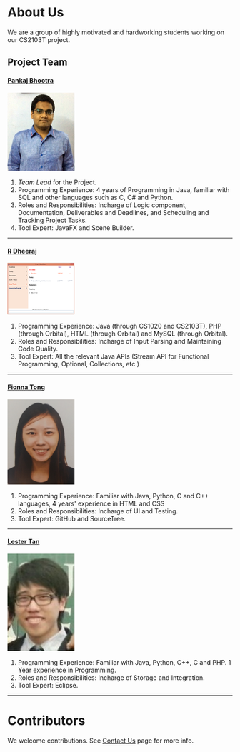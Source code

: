 # About Us

We are a group of highly motivated and hardworking students working on our CS2103T project.

## Project Team

#### [Pankaj Bhootra](https://github.com/PankajB1997)

<img src="images/PankajBhootra.jpg" width="150">

1. *Team Lead* for the Project.
2. Programming Experience: 4 years of Programming in Java, familiar with SQL and other languages such as C, C# and Python.
3. Roles and Responsibilities: Incharge of Logic component, Documentation, Deliverables and Deadlines, and Scheduling and Tracking Project Tasks.
4. Tool Expert: JavaFX and Scene Builder.

-----

#### [R Dheeraj](https://github.com/dheerajaraj)

<img src="images/Ui.png" width="150">

1. Programming Experience: Java (through CS1020 and CS2103T), PHP (through Orbital), HTML (through Orbital) and MySQL (through Orbital).
2. Roles and Responsibilities: Incharge of Input Parsing and Maintaining Code Quality.
3. Tool Expert: All the relevant Java APIs (Stream API for Functional Programming, Optional, Collections, etc.)

-----

#### [Fionna Tong](https://github.com/fionnatong)

<img src="images/FionnaTong.jpg" width="150">

1. Programming Experience: Familiar with Java, Python, C and C++ languages, 4 years' experience in HTML and CSS
2. Roles and Responsibilities: Incharge of UI and Testing.
3. Tool Expert: GitHub and SourceTree.

-----

#### [Lester Tan](https://github.com/lestertj)

<img src="images/LesterTan.jpg" width="150">

1. Programming Experience: Familiar with Java, Python, C++, C and PHP. 1 Year experience in Programming.
2. Roles and Responsibilities: Incharge of Storage and Integration.
3. Tool Expert: Eclipse.

 -----

# Contributors

We welcome contributions. See [Contact Us](ContactUs.md) page for more info.
